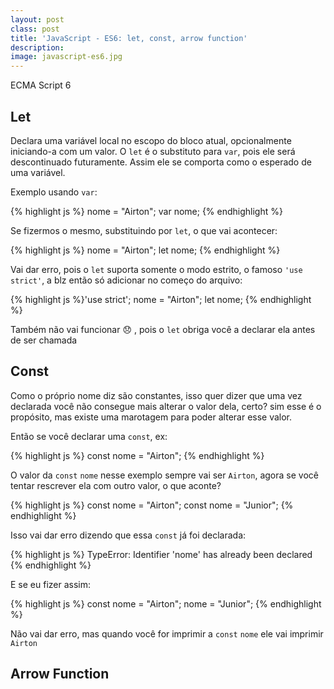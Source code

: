 ```yaml
---
layout: post
class: post
title: 'JavaScript - ES6: let, const, arrow function'
description: 
image: javascript-es6.jpg
---
```


ECMA Script 6

## Let

Declara uma variável local no escopo do bloco atual, opcionalmente iniciando-a com um valor. O `let` é o substituto para `var`, pois ele será descontinuado futuramente. Assim ele se comporta como o esperado de uma variável.

Exemplo usando `var`:

{% highlight js %}
nome = "Airton";
var nome;
{% endhighlight %}

Se fizermos o mesmo, substituindo por `let`, o que vai acontecer:

{% highlight js %}
nome = "Airton";
let nome;
{% endhighlight %}

Vai dar erro, pois o `let` suporta somente o modo estrito, o famoso `'use strict'`, a blz então só adicionar no começo do arquivo:

{% highlight js %}'use strict';
nome = "Airton";
let nome;
{% endhighlight %}

Também não vai funcionar :disappointed: , pois o `let` obriga você a declarar ela antes de ser chamada

## Const

Como o próprio nome diz são constantes, isso quer dizer que uma vez declarada você não consegue mais alterar o valor dela, certo? sim esse é o propósito, mas existe uma marotagem para poder alterar esse valor.

Então se você declarar uma `const`, ex:

{% highlight js %}
    const nome = "Airton";
{% endhighlight %}

O valor da `const` `nome` nesse exemplo sempre vai ser `Airton`, agora se você tentar rescrever ela com outro valor, o que aconte?

{% highlight js %}
const nome = "Airton";
const nome = "Junior";
{% endhighlight %}

Isso vai dar erro dizendo que essa `const` já foi declarada:

{% highlight js %}
TypeError: Identifier 'nome' has already been declared
{% endhighlight %}

E se eu fizer assim:

{% highlight js %}
const nome = "Airton";
      nome = "Junior";
{% endhighlight %}

Não vai dar erro, mas quando você for imprimir a `const` `nome` ele vai imprimir `Airton`

## Arrow Function

